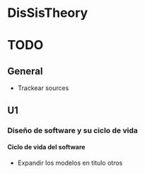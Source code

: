 # DisSisTheory

# TODO
## General
- Trackear sources
## U1
### Diseño de software y su ciclo de vida
#### Ciclo de vida del software
- Expandir los modelos en titulo otros